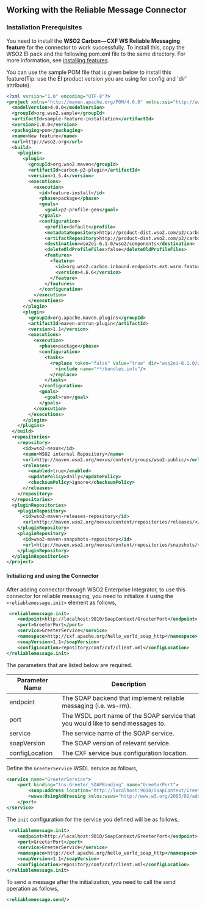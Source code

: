 ## Working with the Reliable Message Connector

### Installation Prerequisites
You need to install the **WSO2 Carbon — CXF WS Reliable Messaging feature** for the connector to work successfully. To install this, copy the WSO2 EI pack and the following pom.xml file to the same directory. For more information, see [installing features](https://docs.wso2.com/display/ADMIN44x/Working+with+Features#WorkingwithFeatures-pom_approachInstallingfeaturesusingpomfiles).

You can use the sample POM file that is given below to install this feature(Tip: use the EI product version you are using for config <destination>  and 'dir' attribute).
```xml
<?xml version="1.0" encoding="UTF-8"?>
<project xmlns="http://maven.apache.org/POM/4.0.0" xmlns:xsi="http://www.w3.org/2001/XMLSchema-instance" xsi:schemaLocation="http://maven.apache.org/POM/4.0.0 http://maven.apache.org/xsd/maven-4.0.0.xsd">
  <modelVersion>4.0.0</modelVersion>
  <groupId>org.wso2.sample</groupId>
  <artifactId>sample-feature-installation</artifactId>
  <version>1.0.0</version>
  <packaging>pom</packaging>
  <name>New feature</name>
  <url>http://wso2.org</url>
  <build>
    <plugins>
      <plugin>
        <groupId>org.wso2.maven</groupId>
        <artifactId>carbon-p2-plugin</artifactId>
        <version>1.5.4</version>
        <executions>
          <execution> 
            <id>feature-install</id>
            <phase>package</phase>
            <goals>
              <goal>p2-profile-gen</goal>
            </goals> 
            <configuration>
              <profile>default</profile>
              <metadataRepository>http://product-dist.wso2.com/p2/carbon/releases/wilkes/</metadataRepository>
              <artifactRepository>http://product-dist.wso2.com/p2/carbon/releases/wilkes/</artifactRepository>
              <destination>wso2ei-6.1.0/wso2/components</destination>
              <deleteOldProfileFiles>false</deleteOldProfileFiles>
              <features>
                <feature>
                  <id>org.wso2.carbon.inbound.endpoints.ext.wsrm.feature.group</id>
                  <version>4.6.6</version>
                </feature>
              </features>
            </configuration>
          </execution>
        </executions>
      </plugin>
      <plugin>
        <groupId>org.apache.maven.plugins</groupId>
        <artifactId>maven-antrun-plugin</artifactId>
        <version>1.1</version>
        <executions>
          <execution>
            <phase>package</phase>
            <configuration>
              <tasks>
                <replace token="false" value="true" dir="wso2ei-6.1.0/wso2/components/default/configuration/org.eclipse.equinox.simpleconfigurator">
                  <include name="**/bundles.info"/>
                </replace>
              </tasks>
            </configuration>
            <goals>
              <goal>run</goal>
            </goals>
          </execution>
        </executions>
      </plugin>
    </plugins>
  </build>
  <repositories>
    <repository>
      <id>wso2-nexus</id>
      <name>WSO2 internal Repository</name>
      <url>http://maven.wso2.org/nexus/content/groups/wso2-public/</url>
      <releases>
        <enabled>true</enabled>
        <updatePolicy>daily</updatePolicy>
        <checksumPolicy>ignore</checksumPolicy>
      </releases>
    </repository>
  </repositories>
  <pluginRepositories>
    <pluginRepository>
      <id>wso2-maven-releases-repository</id>
      <url>http://maven.wso2.org/nexus/content/repositories/releases/</url>
    </pluginRepository>
    <pluginRepository>
      <id>wso2-maven-snapshots-repository</id>
      <url>http://maven.wso2.org/nexus/content/repositories/snapshots/</url>
    </pluginRepository>
  </pluginRepositories>
</project>
```

#### Initializing and using the Connector
After adding connector through WSO2 Enterprise Integrator, to use this connector for reliable messaging, you need to initialize it using the `<reliablemessage.init>`
element as follows,

```xml
 <reliablemessage.init>
    <endpoint>http://localhost:9010/SoapContext/GreeterPort</endpoint>
    <port>GreeterPort</port>
    <service>GreeterService</service>
    <namespace>http://cxf.apache.org/hello_world_soap_http</namespace>
    <soapVersion>1.1</soapVersion>
    <configLocation>repository/conf/cxf/client.xml</configLocation>
</reliablemessage.init>
```
The parameters that are listed below are required.

Parameter Name |  Description
--- | ---
endpoint | The SOAP backend that implement reliable messaging (i.e. ws-rm).
port | The WSDL port name of the SOAP service that you would like to send messages to. 
service |  The service name of the SOAP service.
soapVersion | The SOAP version of relevant service.
configLocation | The CXF service bus configuration location.

Define the `GreeterService` WSDL service as follows,
```xml
<service name="GreeterService">
    <port binding="tns:Greeter_SOAPBinding" name="GreeterPort">
        <soap:address location="http://localhost:9010/SoapContext/GreeterPort"/>
        <wswa:UsingAddressing xmlns:wswa="http://www.w3.org/2005/02/addressing/wsdl"/>
    </port>
</service>
```

The `init` configuration for the service you defined will be as follows,
```xml
 <reliablemessage.init>
    <endpoint>http://localhost:9010/SoapContext/GreeterPort</endpoint>
    <port>GreeterPort</port>
    <service>GreeterService</service>
    <namespace>http://cxf.apache.org/hello_world_soap_http</namespace>
    <soapVersion>1.1</soapVersion>
    <configLocation>repository/conf/cxf/client.xml</configLocation>
</reliablemessage.init>
```
To send a message after the initialization, you need to call the send operation as follows,
```xml
<reliablemessage.send/>
```
